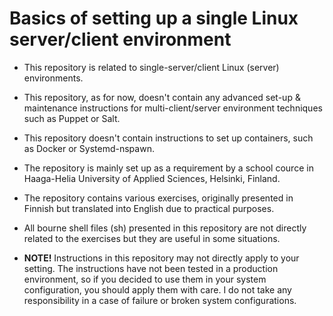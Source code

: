 Basics of setting up a single Linux server/client environment
==============

- This repository is related to single-server/client Linux (server) environments.

- This repository, as for now, doesn't contain any advanced set-up & maintenance instructions for multi-client/server environment techniques such as Puppet or Salt.

- This repository doesn't contain instructions to set up containers, such as Docker or Systemd-nspawn.

- The repository is mainly set up as a requirement by a school cource in Haaga-Helia University of Applied Sciences, Helsinki, Finland.

- The repository contains various exercises, originally presented in Finnish but translated into English due to practical purposes.

- All bourne shell files (sh) presented in this repository are not directly related to the exercises but they are useful in some situations.

- **NOTE!** Instructions in this repository may not directly apply to your setting. The instructions have not been tested in a production environment, so if you decided to use them in your system configuration, you should apply them with care. I do not take any responsibility in a case of failure or broken system configurations.

